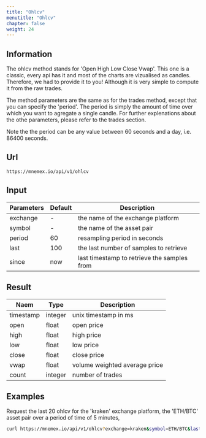```yaml
---
title: "Ohlcv"
menutitle: "Ohlcv"
chapter: false
weight: 24
---
```


## Information

The ohlcv method stands for 'Open High Low Close Vwap'. This one is a classic, every api has it and most of the charts are vizualised as candles. 
Therefore, we had to provide it to you! Although it is very simple to compute it from the raw trades.

The method parameters are the same as for the trades method, except that you can specify the 'period'. The period is simply the amount of time over which you want to agregate a single candle. For further explenations about the othe parameters, please refer to the trades section. 

Note the the period can be any value between 60 seconds and a day, i.e. 86400 seconds. 

## Url

```url
https://mnemex.io/api/v1/ohlcv
```

## Input

| Parameters | Default | Description |
| ---------- | ------- | ----------- |
| exchange   | -       | the name of the exchange platform |
| symbol     | -       | the name of the asset pair |
| period     | 60      | resampling period in seconds |
| last       | 100     | the last number of samples to retrieve |
| since      | now     | last timestamp to retrieve the samples from |

## Result

| Naem      | Type    | Description |
| ----------| ------- | ----------- |
| timestamp | integer | unix timestamp in ms |
| open      | float   | open price |
| high      | float   | high price |
| low       | float   | low price |
| close     | float   | close price |
| vwap      | float   | volume weighted average price |
| count     | integer | number of trades |

## Examples 

Request the last 20 ohlcv for the 'kraken' exchange platform, the 'ETH/BTC' asset pair over a period of time of 5 minutes,

```bash
curl https://mnemex.io/api/v1/ohlcv?exchange=kraken&symbol=ETH/BTC&last=20&period=300
```


